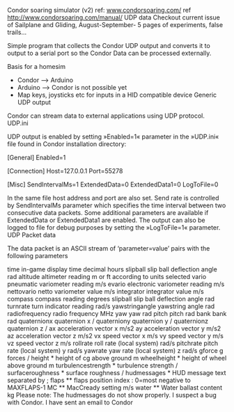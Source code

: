 Condor soaring simulator (v2)
ref: www.condorsoaring.com/
ref http://www.condorsoaring.com/manual/ UDP data
Checkout current issue of Sailplane and Gliding, August-September- 5 pages of experiments, false trails...

Simple program that collects the Condor UDP output
and converts it to output to a serial port
so the Condor Data can be processed externally.

Basis for a homesim
- Condor --> Arduino
- Arduino --> Condor is not possible yet
- Map keys, joysticks etc for inputs in a HID compatible device
Generic UDP output

Condor can stream data to external applications using UDP protocol.
UDP.ini

UDP output is enabled by setting »Enabled=1« parameter in the »UDP.ini« file found in Condor installation directory:

[General]
 Enabled=1

[Connection]
 Host=127.0.0.1
 Port=55278

[Misc]
 SendIntervalMs=1
 ExtendedData=0
 ExtendedData1=0
 LogToFile=0

In the same file host address and port are also set. Send rate is controlled by SendIntervalMs parameter which specifies the time interval between two consecutive data packets. Some additional parameters are available if ExtendedData or ExtendedData1 are enabled. The output can also be logged to file for debug purposes by setting the »LogToFile=1« parameter.
UDP Packet data

The data packet is an ASCII stream of ‘parameter=value’ pairs with the following parameters
		
time	    in-game display time	      decimal hours
slipball 	slip ball deflection angle	rad
altitude 	altimeter reading	          m or ft according to units selected
vario	    pneumatic variometer reading	  m/s
evario 	  electronic variometer reading	m/s
nettovario 	netto variometer value	  m/s
integrator 	integrator value	        m/s
compass 	compass reading	            degrees
slipball	slip ball deflection angle	rad
turnrate 	turn indicator reading	    rad/s
yawstringangle 	yawstring angle 	    rad
radiofrequency 	radio frequency 	    MHz
yaw	          yaw	rad
pitch	pitch	  rad
bank	bank	rad
quaternionx 	quaternion x 	/
quaterniony	quaternion y 	/
quaternionz	quaternion z	/
ax 	acceleration vector x	m/s2
ay	acceleration vector y	m/s2
az	acceleration vector z	m/s2
vx	speed vector x	m/s
vy	speed vector y	m/s
vz	speed vector z	m/s
rollrate	roll rate (local system)	rad/s
pitchrate	pitch rate (local system) y	rad/s
yawrate	yaw rate (local system) z	rad/s
gforce	g forces	/
height *	height of cg above ground	m
wheelheight *	height of wheel above ground	m
turbulencestrength *	turbulence strength	/
surfaceroughness *	surface roughness	/
hudmessages *	HUD message text	separated by ;
		flaps ** flaps position index : 0=most negative to MAXFLAPS-1
		MC ** MacCready setting m/s
		water ** Water ballast content kg
Please note: The hudmessages do not show properly. I suspect a bug with Condor. I have sent an email to Condor
